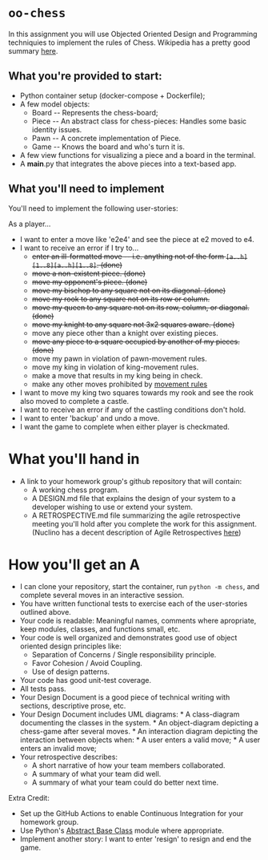 # `oo-chess`
In this assignment you will use Objected Oriented Design and Programming techniquies to implement the rules of Chess. Wikipedia 
has a pretty good summary [here](https://en.wikipedia.org/wiki/Rules_of_chess).

## What you're provided to start:
* Python container setup (docker-compose + Dockerfile);
* A few model objects:
    * Board -- Represents the chess-board;
    * Piece -- An abstract class for chess-pieces: Handles some basic identity issues.
    * Pawn -- A concrete implementation of Piece.
    * Game -- Knows the board and who's turn it is.
* A few view functions for visualizing a piece and a board in the terminal.
* A __main__.py that integrates the above pieces into a text-based app.

## What you'll need to implement
You'll need to implement the following user-stories:

As a player...
* I want to enter a move like 'e2e4' and see the piece at e2 moved to e4.
* I want to receive an error if I try to... 
    *  <strike> enter an ill-formatted move -- i.e. anything not of the form `[a..h][1..8][a..h][1..8]`.
    (done)  </strike>
    * <strike> move a non-existent piece. (done) </strike>
    * <strike> move my opponent's piece. (done) </strike>
    * <strike> move my bischop to any square not on its diagonal. (done) </strike>
    * <strike> move my rook to any square not on its row or column. </strike>
    * <strike> move my queen to any square not on its row, column, or diagonal. (done) </strike>
    * <strike> move my knight to any square not 3x2 squares aware. (done) </strike>
    * move any piece other than a knight over existing pieces.
    * <strike> move any piece to a square occupied by another of my pieces. (done)  </strike>
    * move my pawn in violation of pawn-movement rules.
    * move my king in violation of king-movement rules.
    * make a move that results in my king being in check.
    * make any other moves prohibited by [movement rules](https://en.wikipedia.org/wiki/Rules_of_chess#Movement)
* I want to move my king two squares towards my rook and see the rook also moved to complete a castle.
* I want to receive an error if any of the castling conditions don't hold.
* I want to enter 'backup' and undo a move.
* I want the game to complete when either player is checkmated.


# What you'll hand in
* A link to your homework group's github repository that will contain:
   * A working chess program.
   * A DESIGN.md file that explains the design of your system to a developer wishing to use or extend your system.
   * A RETROSPECTIVE.md file summarizing the agile retrospective meeting you'll hold after you complete the work for this assignment. (Nuclino has a decent description of Agile Retrospectives [here](https://www.nuclino.com/articles/sprint-retrospective-meeting))

# How you'll get an A
* I can clone your repository, start the container, run `python -m chess`, and complete several moves in an interactive session.
* You have written functional tests to exercise each of the user-stories outlined above.
* Your code is readable: Meaningful names, comments where apropriate, keep modules, classes, and functions small, etc.
* Your code is well organized and demonstrates good use of object oriented design principles like:
    * Separation of Concerns / Single responsibility principle.
    * Favor Cohesion / Avoid Coupling.
    * Use of design patterns.
* Your code has good unit-test coverage.
* All tests pass.
* Your Design Document is a good piece of technical writing with sections, descriptive prose, etc.
* Your Design Document includes UML diagrams:
      * A class-diagram documenting the classes in the system.
      * An object-diagram depicting a chess-game after several moves.
      * An interaction diagram depicting the interaction between objects when:
         *  A user enters a valid move;
         *  A user enters an invalid move;
* Your retrospective describes: 
   *  A short narrative of how your team members collaborated.
   *  A summary of what your team did well.
   *  A summary of what your team could do better next time.

Extra Credit:
* Set up the GitHub Actions to enable Continuous Integration for your homework group.
* Use Python's [Abstract Base Class](https://docs.python.org/3/library/abc.html) module where appropriate.
* Implement another story: I want to enter 'resign' to resign and end the game.

